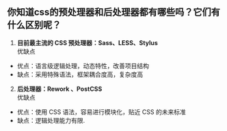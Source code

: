 你知道css的预处理器和后处理器都有哪些吗？它们有什么区别呢？
---
1. **目前最主流的 CSS 预处理器：Sass、LESS、Stylus** </br>
优缺点</br>
- 优点：语言级逻辑处理，动态特性，改善项目结构
- 缺点：采用特殊语法，框架耦合度高，复杂度高

2. **后处理器：Rework 、PostCSS**</br>
优缺点</br>
- 优点：使用 CSS 语法，容易进行模块化，贴近 CSS 的未来标准
- 缺点：逻辑处理能力有限.